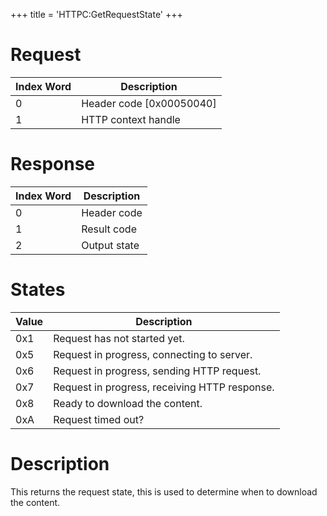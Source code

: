 +++
title = 'HTTPC:GetRequestState'
+++

# Request

| Index Word | Description                |
|------------|----------------------------|
| 0          | Header code \[0x00050040\] |
| 1          | HTTP context handle        |

# Response

| Index Word | Description  |
|------------|--------------|
| 0          | Header code  |
| 1          | Result code  |
| 2          | Output state |

# States

| Value | Description                                   |
|-------|-----------------------------------------------|
| 0x1   | Request has not started yet.                  |
| 0x5   | Request in progress, connecting to server.    |
| 0x6   | Request in progress, sending HTTP request.    |
| 0x7   | Request in progress, receiving HTTP response. |
| 0x8   | Ready to download the content.                |
| 0xA   | Request timed out?                            |

# Description

This returns the request state, this is used to determine when to
download the content.
